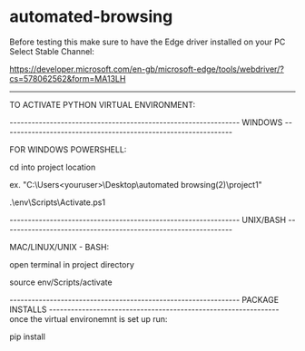 ﻿# automated-browsing
Before testing this make sure to have the Edge driver installed on your PC
Select Stable Channel:

https://developer.microsoft.com/en-gb/microsoft-edge/tools/webdriver/?cs=578062562&form=MA13LH

-----------------------------------------------------------------------------------------------------------------
TO ACTIVATE PYTHON VIRTUAL ENVIRONMENT:

--------------------------------------------------------------- WINDOWS ---------------------------------------------------------------

FOR WINDOWS POWERSHELL:

cd into project location

ex. "C:\Users\<youruser>\Desktop\automated browsing(2)\project1"

.\env\Scripts\Activate.ps1

--------------------------------------------------------------- UNIX/BASH ---------------------------------------------------------------

MAC/LINUX/UNIX - BASH:

open terminal in project directory 

source env/Scripts/activate

--------------------------------------------------------------- PACKAGE INSTALLS ---------------------------------------------------------------
once the virtual environemnt is set up run:

pip install
